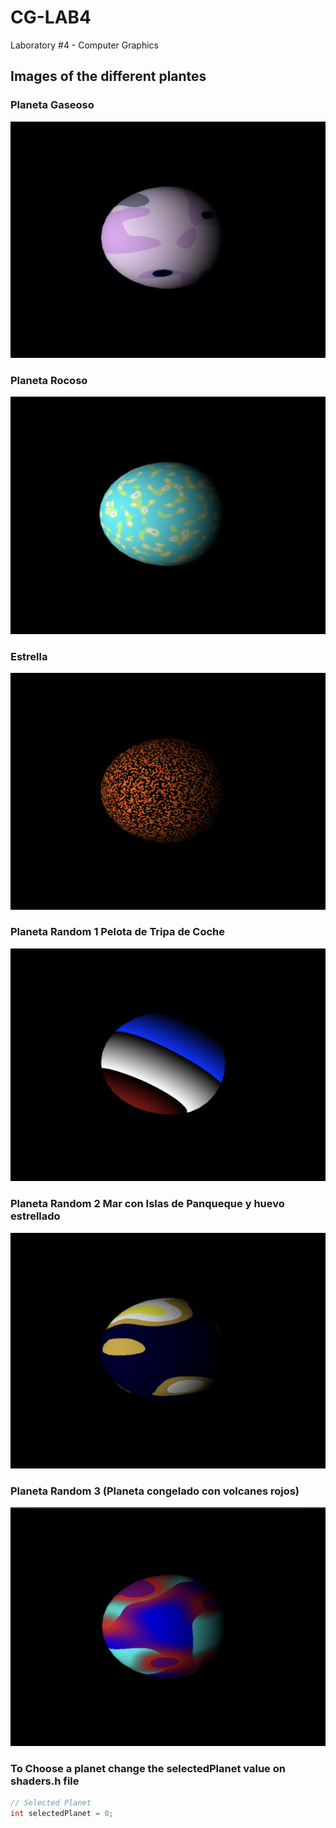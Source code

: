 # CG-LAB4
Laboratory #4 - Computer Graphics

## Images of the different plantes

### Planeta Gaseoso
![Planeta Gaseoso](./images/p_gaseoso.png)

### Planeta Rocoso
![Planeta Rocoso](./images/procoso.png)

### Estrella
![Estrella](./images/p_estrella.png)

### Planeta Random 1 Pelota de Tripa de Coche
![Planeta Random 1](./images/p_random_1.png)

### Planeta Random 2 Mar con Islas de Panqueque y huevo estrellado
![Planeta Random 2](./images/p_random_2.png)


### Planeta Random 3 (Planeta congelado con volcanes rojos)
![Planeta Random 3](./images/p_random_3.png)

### To Choose a planet change the selectedPlanet value on shaders.h file
```c++
// Selected Planet
int selectedPlanet = 0;
```
